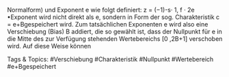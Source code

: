 Normalform) und Exponent e wie folgt definiert:
z = (−1)-s· 1, f · 2e
•Exponent wird nicht direkt als e, sondern in Form der sog. Charakteristik c = e+Bgespeichert wird. Zum 
tatsächlichen Exponenten e wird also eine Verschiebung (Bias) B addiert, die so gewählt ist, dass der Nullpunkt 
für e in die Mitte des zur Verfügung stehenden Wertebereichs [0 ,2B+1] verschoben wird. Auf diese Weise können 

   Tags & Topics:
   #Verschiebung
   #Charakteristik
   #Nullpunkt
   #Wertebereich
   #e+Bgespeichert